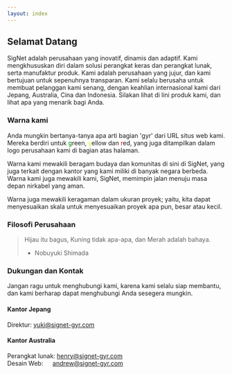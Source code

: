 ```yaml
---
layout: index
---
```


## Selamat Datang
SigNet adalah perusahaan yang inovatif, dinamis dan adaptif. Kami mengkhususkan diri dalam solusi perangkat keras dan perangkat lunak, serta manufaktur produk. Kami adalah perusahaan yang jujur, dan kami bertujuan untuk sepenuhnya transparan. Kami selalu berusaha untuk membuat pelanggan kami senang, dengan keahlian internasional kami dari Jepang, Australia, Cina dan Indonesia. Silakan lihat di lini produk kami, dan lihat apa yang menarik bagi Anda.

### Warna kami
Anda mungkin bertanya-tanya apa arti bagian 'gyr' dari URL situs web kami. Mereka berdiri untuk <span style="color:green">g</span>reen, <span style="color:#e5e500">y</span>ellow dan <span style="color:red">r</span>ed, yang juga ditampilkan dalam logo perusahaan kami di bagian atas halaman.

Warna kami mewakili beragam budaya dan komunitas di sini di SigNet, yang juga terkait dengan kantor yang kami miliki di banyak negara berbeda. Warna kami juga mewakili kami, SigNet, memimpin jalan menuju masa depan nirkabel yang aman.

Warna juga mewakili keragaman dalam ukuran proyek; yaitu, kita dapat menyesuaikan skala untuk menyesuaikan proyek apa pun, besar atau kecil.

### Filosofi Perusahaan
> Hijau itu bagus, Kuning tidak apa-apa, dan Merah adalah bahaya.
> - Nobuyuki Shimada

### Dukungan dan Kontak
Jangan ragu untuk menghubungi kami, karena kami selalu siap membantu, dan kami berharap dapat menghubungi Anda sesegera mungkin.

#### Kantor Jepang
Direktur: yuki@signet-gyr.com

#### Kantor Australia
Perangkat lunak: henry@signet-gyr.com<br>
Desain Web: &emsp;&nbsp;andrew@signet-gyr.com
